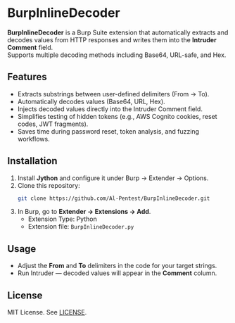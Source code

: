 # BurpInlineDecoder

**BurpInlineDecoder** is a Burp Suite extension that automatically extracts and decodes values from HTTP responses and writes them into the **Intruder Comment** field.  
Supports multiple decoding methods including Base64, URL-safe, and Hex.

## Features
- Extracts substrings between user-defined delimiters (From → To).
- Automatically decodes values (Base64, URL, Hex).
- Injects decoded values directly into the Intruder Comment field.
- Simplifies testing of hidden tokens (e.g., AWS Cognito cookies, reset codes, JWT fragments).
- Saves time during password reset, token analysis, and fuzzing workflows.

## Installation
1. Install **Jython** and configure it under Burp → Extender → Options.
2. Clone this repository:
   ```bash
   git clone https://github.com/Al-Pentest/BurpInlineDecoder.git
   
3. In Burp, go to **Extender → Extensions → Add**.
   - Extension Type: Python
   - Extension file: `BurpInlineDecoder.py`

## Usage
- Adjust the **From** and **To** delimiters in the code for your target strings.  
- Run Intruder — decoded values will appear in the **Comment** column.

## License
MIT License. See [LICENSE](LICENSE).
